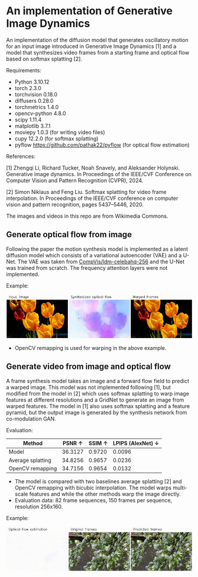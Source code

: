 # An implementation of Generative Image Dynamics

An implementation of the diffusion model that generates oscillatory motion for an input image introduced in Generative Image Dynamics [1] and a model that synthesizes video frames from a starting frame and optical flow based on softmax splatting [2].

Requirements:

* Python 3.10.12
* torch 2.3.0
* torchvision 0.18.0
* diffusers 0.28.0
* torchmetrics 1.4.0
* opencv-python 4.8.0
* scipy 1.11.4
* matplotlib 3.7.1
* moviepy 1.0.3 (for writing video files)
* cupy 12.2.0 (for softmax splatting)
* pyflow https://github.com/pathak22/pyflow (for optical flow estimation)

References:

[1] Zhengqi Li, Richard Tucker, Noah Snavely, and Aleksander Holynski. Generative image dynamics. In Proceedings of the IEEE/CVF Conference on Computer Vision and Pattern Recognition (CVPR), 2024.

[2] Simon Niklaus and Feng Liu. Softmax splatting for video frame interpolation. In Proceedings of the IEEE/CVF conference on computer vision and pattern recognition, pages 5437–5446, 2020.

The images and videos in this repo are from Wikimedia Commons.

## Generate optical flow from image

Following the paper the motion synthesis model is implemented as a latent diffusion model which consists of a variational autoencoder (VAE) and a U-Net. The VAE was taken from [CompVis/ldm-celebahq-256](https://huggingface.co/CompVis/ldm-celebahq-256) and the U-Net was trained from scratch. The frequency attention layers were not implemented.

Example:

![](data/unet_sample.gif)

* OpenCV remapping is used for warping in the above example.

## Generate video from image and optical flow

A frame synthesis model takes an image and a forward flow field to predict a warped image. This model was not implemented following [1], but modified from the model in [2] which uses softmax splatting to warp image features at different resolutions and a GridNet to generate an image from warped features. The model in [1] also uses softmax splatting and a feature pyramid, but the output image is generated by the synthesis network from co-modulation GAN.

Evaluation:

| Method | PSNR &#8593; | SSIM &#8593; | LPIPS (AlexNet) &#8595; |
| --- | --- | --- | --- |
| Model | 36.3127 | 0.9720 | 0.0096 |
| Average splatting | 34.8256 | 0.9657 | 0.0236 |
| OpenCV remapping | 34.7156 | 0.9654 | 0.0132 |

* The model is compared with two baselines average splatting [2] and OpenCV remapping with bicubic interpolation. The model warps multi-scale features and while the other methods warp the image directly.
* Evaluation data: 82 frame sequences, 150 frames per sequence, resolution 256x160.

Example:

![](data/frame_synthesis_sample.gif)

